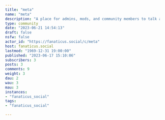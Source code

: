 ```yaml
---
title: "meta" 
name: "meta"
description: "A place for admins, mods, and community members to talk about fanaticus. Let me know what you guys think about the instance, if you have any issues you want to raise publicly, or if you have any feature requests."
type: community
date: "2023-06-21 14:54:13"
draft: false
nsfw: false
actor_id: "https://fanaticus.social/c/meta"
host: fanaticus.social
lastmod: "1969-12-31 19:00:00"
published: "2023-06-17 15:10:06"
subscribers: 3
posts: 3
comments: 9
weight: 3
dau: 2
wau: 3
mau: 3
instances:
- "fanaticus_social"
tags: 
- "fanaticus_social"

---
```

